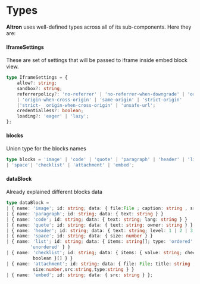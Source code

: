 # Types

**Altron** uses well-defined types across all of its sub-components. Here they are:

####  IframeSettings

These are set of settings that will be passed to iframe inside embed block view.

```Typescript
type IframeSettings = {
    allow?: string;
    sandbox?: string;
    referrerpolicy?: 'no-referrer' | 'no-referrer-when-downgrade' | 'origin'
    | 'origin-when-cross-origin' | 'same-origin' | 'strict-origin' 
    |'strict-  origin-when-cross-origin' | 'unsafe-url';
    credentialless?: boolean;
    loading?: 'eager' | 'lazy';
};  
```

#### blocks

Union type for the blocks names 

```Typescript
type blocks = 'image' | 'code' | 'quote' | 'paragraph' | 'header' | 'list' 
| 'space'| 'checklist' | 'attachment' | 'embed';
```

#### dataBlock

Already explained different blocks data

```Typescript
type dataBlock =
| { name: 'image'; id: string; data: { file:File ; caption: string , src:string}}
| { name: 'paragraph'; id: string; data: { text: string } }
| { name: 'code'; id: string; data: { text: string; lang: string } }
| { name: 'quote'; id: string; data: { text: string; owner: string } }
| { name: 'header'; id: string; data: { text: string; level: 1 | 2 | 3 | 4 } }
| { name: 'space'; id: string; data: { size: number } }
| { name: 'list'; id: string; data: { items: string[]; type: 'ordered' |    
		 'unordered' } }
| { name: 'checklist'; id: string; data: { items: { value: string; checked: 
		  boolean }[] } }
| { name: 'attachment'; id: string; data: { file: File; title: string ,  
          size:number,src:string,type:string } }
| { name: 'embed'; id: string; data: { src: string } };
```

